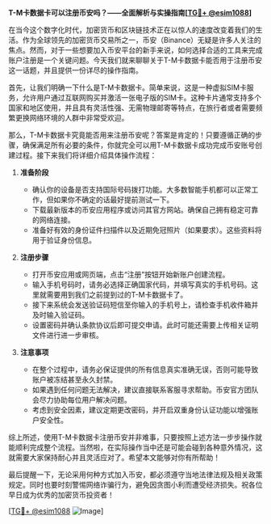 **T-M卡数据卡可以注册币安吗？——全面解析与实操指南[[TG💪+ @esim1088](https://t.me/s/esim1088)]**

在当今这个数字化时代，加密货币和区块链技术正在以惊人的速度改变着我们的生活。作为全球领先的加密货币交易所之一，币安（Binance）无疑是许多人关注的焦点。然而，对于一些想要加入币安平台的新手来说，如何选择合适的工具来完成账户注册是一个关键问题。今天我们就来聊聊关于T-M卡数据卡能否用于注册币安这一话题，并且提供一份详尽的操作指南。

首先，让我们明确一下什么是T-M卡数据卡。简单来说，这是一种虚拟SIM卡服务，允许用户通过互联网购买并激活一张电子版的SIM卡。这种卡片通常支持多个国家和地区使用，并且具有灵活性强、无需物理邮寄等特点，在旅行者或者需要频繁更换网络环境的人群中非常受欢迎。

那么，T-M卡数据卡究竟能否用来注册币安呢？答案是肯定的！只要遵循正确的步骤，确保满足所有必要的条件，你就完全可以用T-M卡数据卡成功完成币安账号创建过程。接下来我们将详细介绍具体操作流程：

1. **准备阶段**
   - 确认你的设备是否支持国际号码拨打功能。大多数智能手机都可以正常工作，但如果你不确定的话最好提前测试一下。
   - 下载最新版本的币安应用程序或访问其官方网站。确保自己拥有稳定可靠的网络连接。
   - 准备好有效的身份证件扫描件以及近期免冠照片（如果要求）。这些资料将用于验证身份信息。

2. **注册步骤**
   - 打开币安应用或网页端，点击“注册”按钮开始新账户创建流程。
   - 输入手机号码时，请务必选择正确国家代码，并填写真实的手机号码。这里就需要用到我们之前提到过的T-M卡数据卡了。
   - 接下来系统会发送验证码短信至你输入的手机号上，请检查手机收件箱并及时输入验证码。
   - 设置密码并确认条款协议后即可提交申请。此时可能还需要上传相关证明文件进行进一步审核。

3. **注意事项**
   - 在整个过程中，请务必保证提供的所有信息真实准确无误，否则可能导致账户被冻结甚至永久封禁。
   - 如果遇到任何问题无法解决，建议直接联系客服寻求帮助。币安官方团队会尽力协助每位用户解决问题。
   - 考虑到安全因素，建议定期更改密码，并开启双重身份认证功能以增强账户安全性。

综上所述，使用T-M卡数据卡注册币安并非难事，只要按照上述方法一步步操作就能顺利完成整个流程。当然啦，在实际操作当中还是可能会碰到各种意外情况，这就需要大家保持耐心并且灵活应对了。希望本文能够对你有所帮助！

最后提醒一下，无论采用何种方式加入币安，都必须遵守当地法律法规及相关政策规定。同时也要时刻警惕网络诈骗行为，避免因贪图小利而遭受经济损失。祝各位早日成为优秀的加密货币投资者！

[[TG💪+ @esim1088](https://t.me/s/esim1088) ![Image](https://i.postimg.cc/4NQfJmqS/Snipaste-2025-05-13-00-14-12.png)]